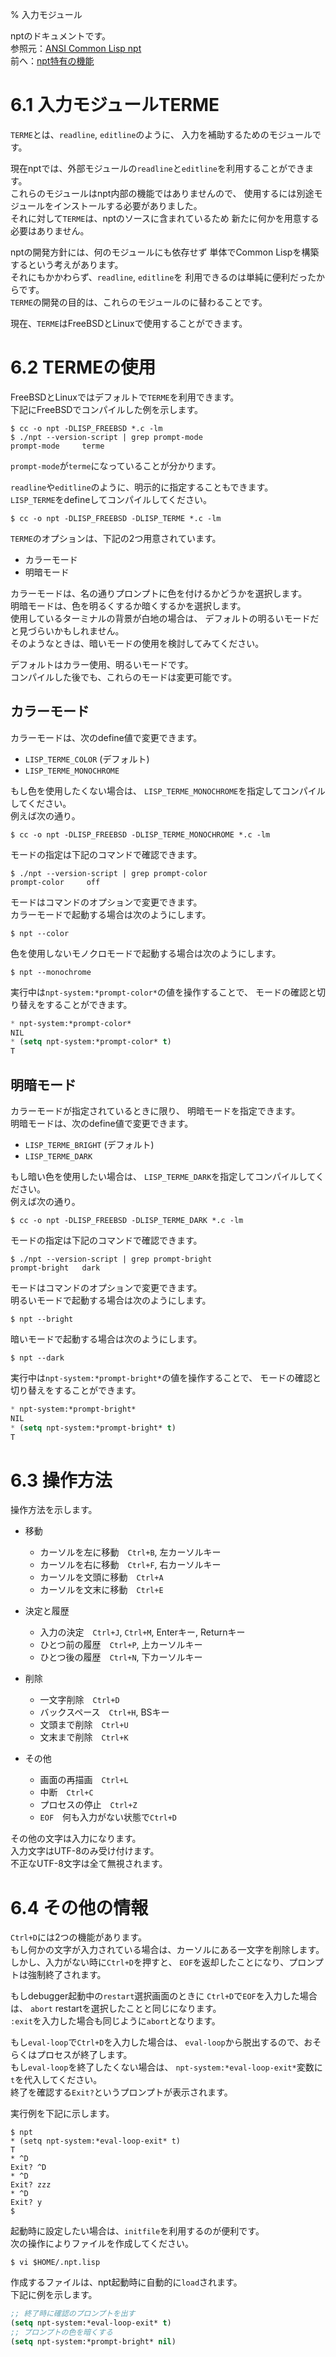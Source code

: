 % 入力モジュール

nptのドキュメントです。  
参照元：[ANSI Common Lisp npt](index.html)  
前へ：[npt特有の機能](A5_Features.html)


# 6.1 入力モジュールTERME

`TERME`とは、`readline`, `editline`のように、
入力を補助するためのモジュールです。

現在nptでは、外部モジュールの`readline`と`editline`を利用することができます。  
これらのモジュールはnpt内部の機能ではありませんので、
使用するには別途モジュールをインストールする必要がありました。  
それに対して`TERME`は、nptのソースに含まれているため
新たに何かを用意する必要はありません。

nptの開発方針には、何のモジュールにも依存せず
単体でCommon Lispを構築するという考えがあります。  
それにもかかわらず、`readline`, `editline`を
利用できるのは単純に便利だったからです。  
`TERME`の開発の目的は、これらのモジュールのに替わることです。

現在、`TERME`はFreeBSDとLinuxで使用することができます。


# 6.2 TERMEの使用

FreeBSDとLinuxではデフォルトで`TERME`を利用できます。  
下記にFreeBSDでコンパイルした例を示します。

```
$ cc -o npt -DLISP_FREEBSD *.c -lm
$ ./npt --version-script | grep prompt-mode
prompt-mode     terme
```

`prompt-mode`が`terme`になっていることが分かります。  

`readline`や`editline`のように、明示的に指定することもできます。  
`LISP_TERME`をdefineしてコンパイルしてください。

```
$ cc -o npt -DLISP_FREEBSD -DLISP_TERME *.c -lm
```

`TERME`のオプションは、下記の2つ用意されています。

- カラーモード
- 明暗モード

カラーモードは、名の通りプロンプトに色を付けるかどうかを選択します。  
明暗モードは、色を明るくするか暗くするかを選択します。  
使用しているターミナルの背景が白地の場合は、
デフォルトの明るいモードだと見づらいかもしれません。  
そのようなときは、暗いモードの使用を検討してみてください。  

デフォルトはカラー使用、明るいモードです。  
コンパイルした後でも、これらのモードは変更可能です。


## カラーモード

カラーモードは、次のdefine値で変更できます。

- `LISP_TERME_COLOR`  (デフォルト)
- `LISP_TERME_MONOCHROME`

もし色を使用したくない場合は、
`LISP_TERME_MONOCHROME`を指定してコンパイルしてください。  
例えば次の通り。

```
$ cc -o npt -DLISP_FREEBSD -DLISP_TERME_MONOCHROME *.c -lm
```

モードの指定は下記のコマンドで確認できます。

```
$ ./npt --version-script | grep prompt-color
prompt-color     off
```

モードはコマンドのオプションで変更できます。  
カラーモードで起動する場合は次のようにします。

```
$ npt --color
```

色を使用しないモノクロモードで起動する場合は次のようにします。

```
$ npt --monochrome
```

実行中は`npt-system:*prompt-color*`の値を操作することで、
モードの確認と切り替えをすることができます。

```lisp
* npt-system:*prompt-color*
NIL
* (setq npt-system:*prompt-color* t)
T
```


## 明暗モード

カラーモードが指定されているときに限り、
明暗モードを指定できます。  
明暗モードは、次のdefine値で変更できます。

- `LISP_TERME_BRIGHT`  (デフォルト)
- `LISP_TERME_DARK`

もし暗い色を使用したい場合は、
`LISP_TERME_DARK`を指定してコンパイルしてください。  
例えば次の通り。

```
$ cc -o npt -DLISP_FREEBSD -DLISP_TERME_DARK *.c -lm
```

モードの指定は下記のコマンドで確認できます。

```
$ ./npt --version-script | grep prompt-bright
prompt-bright   dark
```

モードはコマンドのオプションで変更できます。  
明るいモードで起動する場合は次のようにします。

```
$ npt --bright
```

暗いモードで起動する場合は次のようにします。

```
$ npt --dark
```

実行中は`npt-system:*prompt-bright*`の値を操作することで、
モードの確認と切り替えをすることができます。

```lisp
* npt-system:*prompt-bright*
NIL
* (setq npt-system:*prompt-bright* t)
T
```


# 6.3 操作方法

操作方法を示します。

- 移動
  - カーソルを左に移動　`Ctrl+B`, 左カーソルキー
  - カーソルを右に移動　`Ctrl+F`, 右カーソルキー
  - カーソルを文頭に移動　`Ctrl+A`
  - カーソルを文末に移動　`Ctrl+E`

- 決定と履歴
  - 入力の決定　`Ctrl+J`, `Ctrl+M`, Enterキー, Returnキー
  - ひとつ前の履歴　`Ctrl+P`, 上カーソルキー
  - ひとつ後の履歴　`Ctrl+N`, 下カーソルキー

- 削除
  - 一文字削除　`Ctrl+D`
  - バックスペース　`Ctrl+H`, BSキー
  - 文頭まで削除　`Ctrl+U`
  - 文末まで削除　`Ctrl+K`

- その他
  - 画面の再描画　`Ctrl+L`
  - 中断　`Ctrl+C`
  - プロセスの停止　`Ctrl+Z`
  - `EOF`　何も入力がない状態で`Ctrl+D`

その他の文字は入力になります。  
入力文字はUTF-8のみ受け付けます。  
不正なUTF-8文字は全て無視されます。


# 6.4 その他の情報

`Ctrl+D`には2つの機能があります。  
もし何かの文字が入力されている場合は、カーソルにある一文字を削除します。  
しかし、入力がない時に`Ctrl+D`を押すと、
`EOF`を返却したことになり、プロンプトは強制終了されます。

もしdebugger起動中の`restart`選択画面のときに
`Ctrl+D`で`EOF`を入力した場合は、
`abort` restartを選択したことと同じになります。  
`:exit`を入力した場合も同じように`abort`となります。

もし`eval-loop`で`Ctrl+D`を入力した場合は、
`eval-loop`から脱出するので、おそらくはプロセスが終了します。  
もし`eval-loop`を終了したくない場合は、
`npt-system:*eval-loop-exit*`変数に`t`を代入してください。  
終了を確認する`Exit?`というプロンプトが表示されます。

実行例を下記に示します。

```
$ npt
* (setq npt-system:*eval-loop-exit* t)
T
* ^D
Exit? ^D
* ^D
Exit? zzz
* ^D
Exit? y
$
```

起動時に設定したい場合は、`initfile`を利用するのが便利です。  
次の操作によりファイルを作成してください。

```
$ vi $HOME/.npt.lisp
```

作成するファイルは、npt起動時に自動的に`load`されます。  
下記に例を示します。

```lisp
;; 終了時に確認のプロンプトを出す
(setq npt-system:*eval-loop-exit* t)
;; プロンプトの色を暗くする
(setq npt-system:*prompt-bright* nil)
```
